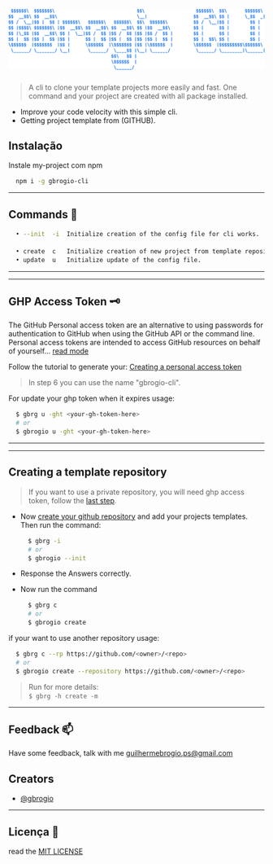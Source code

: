 # ![GUilherme Brogio CLI - LOGO](./assets/logo.svg)

> A cli to clone your template projects more easily and fast. One command and your project are created with all package installed.

- Improve your code velocity with this simple cli.
- Getting project template from (GITHUB).

## Instalação

Instale my-project com npm

```bash
  npm i -g gbrogio-cli
```

---

## Commands 🤖

```bash
  • --init  -i  Initialize creation of the config file for cli works.

  • create  c   Initialize creation of new project from template repository.
  • update  u   Initialize update of the config file.
```

---
---
<a id="ghp-access-token"></a>

## GHP Access Token 🗝️

The GitHub Personal access token are an alternative to using passwords for authentication to GitHub when using the GitHub API or the command line. Personal access tokens are intended to access GitHub resources on behalf of yourself... [read mode](https://docs.github.com/en/authentication/keeping-your-account-and-data-secure/creating-a-personal-access-token)

Follow the tutorial to generate your:
[Creating a personal access token](https://docs.github.com/en/authentication/keeping-your-account-and-data-secure/creating-a-personal-access-token#creating-a-personal-access-token-classic)

> In step 6 you can use the name "gbrogio-cli".

For update your ghp token when it expires usage:

```bash
  $ gbrg u -ght <your-gh-token-here>
  # or
  $ gbrogio u -ght <your-gh-token-here>
```

---
---

## Creating a template repository

> If you want to use a private repository, you will need ghp access token, follow the [last step](#ghp-access-token).

- Now [create your github repository](https://docs.github.com/en/get-started/quickstart/create-a-repo) and add your projects templates.
Then run the command:

  ```bash
    $ gbrg -i
    # or
    $ gbrogio --init
  ```

- Response the Answers correctly.
- Now run the command

  ```bash
    $ gbrg c
    # or
    $ gbrogio create
  ```

if your want to use another repository usage:

  ```bash
    $ gbrg c --rp https://github.com/<owner>/<repo>
    # or
    $ gbrogio create --repository https://github.com/<owner>/<repo>
  ```

> Run for more details:\
  > ```$ gbrg -h create -m```

---

## Feedback 📫

Have some feedback, talk with me guilhermebrogio.ps@gmail.com

## Creators

- [@gbrogio](https://www.github.com/gbrogio)

---

## Licença 📜

read the [MIT LICENSE](./LICENSE)
